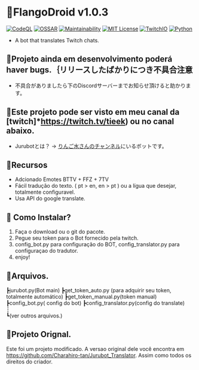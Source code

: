 # 🐻FlangoDroid v1.0.3 
[![CodeQL](https://github.com/Charahiro-tan/Jurubot_Translator/actions/workflows/codeql-analysis.yml/badge.svg?branch=main)](https://github.com/Charahiro-tan/Jurubot_Translator/actions/workflows/codeql-analysis.yml)
[![OSSAR](https://github.com/Charahiro-tan/Jurubot_Translator/actions/workflows/ossar-analysis.yml/badge.svg)](https://github.com/Charahiro-tan/Jurubot_Translator/actions/workflows/ossar-analysis.yml) 
[![Maintainability](https://api.codeclimate.com/v1/badges/46dffc9224e634d72f8b/maintainability)](https://codeclimate.com/github/Charahiro-tan/Jurubot_Translator/maintainability)
[![MIT License](http://img.shields.io/badge/license-MIT-blue.svg?style=flat)](https://github.com/Charahiro-tan/Jurubot_Translator/blob/main/LICENSE)
[![TwitchIO](https://img.shields.io/badge/Twitch-IO-ffff00)](https://github.com/TwitchIO/TwitchIO)
[![Python](https://img.shields.io/badge/Python-3.10-blue)](https://www.python.org/)
- A bot that translates Twitch chats.  
  
## 🐻Projeto ainda em desenvolvimento poderá haver bugs.｛リリースしたばかりにつき不具合注意
- 不具合がありましたら下のDiscordサーバーまでお知らせ頂けると助かります。
  
## 🐻Este projeto pode ser visto em meu canal da [twitch]*https://twitch.tv/tieek) ou no canal abaixo.
- Jurubotとは？ → [りんご水さんのチャンネル](https://www.twitch.tv/hanaringosui)にいるボットです。  
  
## 🐻Recursos  
- Adcionado Emotes BTTV + FFZ + 7TV
- Fácil tradução do texto. ( pt > en, en > pt ) ou a lígua que desejar, totalmente configuravel.
- Usa API do google translate.
  
## 🐻 Como Instalar?
1. Faça o download ou o git do pacote.
2. Pegue seu token para o Bot fornecido pela twitch.
3. config_bot.py para configuração do BOT, config_translator.py para configuraçao do tradutor.
4. enjoy!  

## 🐻Arquivos.
┣jurubot.py(Bot main) 
┣get_token_auto.py (para adquirir seu token, totalmente automático)
┣get_token_manual.py(token manual) 
┣config_bot.py( config do bot) 
┣config_translator.py(config do translate)  
┆  
┗(ver outros arquivos.)
  
## 🐻Projeto Orignal.
Este foi um projeto modificado. A versao original dele você encontra em https://github.com/Charahiro-tan/Jurubot_Translator.
Assim como todos os direitos do criador.
